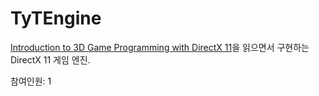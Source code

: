 # TyTEngine
[Introduction to 3D Game Programming with DirectX 11](https://www.amazon.com/Introduction-3D-Game-Programming-DirectX/dp/1936420228)을 읽으면서 구현하는 DirectX 11 게임 엔진.

참여인원: 1